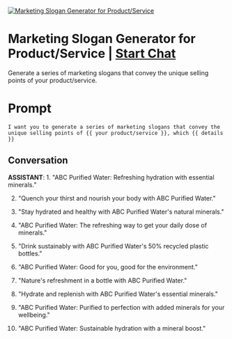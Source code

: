 
[![Marketing Slogan Generator for Product/Service](https://flow-prompt-covers.s3.us-west-1.amazonaws.com/icon/abstract/abs_1.png)](https://gptcall.net/chat.html?data=%7B%22contact%22%3A%7B%22id%22%3A%22_RPdVwAmGrEoO5wCGmtfl%22%2C%22flow%22%3Atrue%7D%7D)
# Marketing Slogan Generator for Product/Service | [Start Chat](https://gptcall.net/chat.html?data=%7B%22contact%22%3A%7B%22id%22%3A%22_RPdVwAmGrEoO5wCGmtfl%22%2C%22flow%22%3Atrue%7D%7D)
Generate a series of marketing slogans that convey the unique selling points of your product/service.



# Prompt

```
I want you to generate a series of marketing slogans that convey the unique selling points of {{ your product/service }}, which {{ details }}

```

## Conversation

**ASSISTANT**: 1. "ABC Purified Water: Refreshing hydration with essential minerals."

2. "Quench your thirst and nourish your body with ABC Purified Water."

3. "Stay hydrated and healthy with ABC Purified Water's natural minerals."

4. "ABC Purified Water: The refreshing way to get your daily dose of minerals."

5. "Drink sustainably with ABC Purified Water's 50% recycled plastic bottles." 

6. "ABC Purified Water: Good for you, good for the environment."

7. "Nature's refreshment in a bottle with ABC Purified Water." 

8. "Hydrate and replenish with ABC Purified Water's essential minerals." 

9. "ABC Purified Water: Purified to perfection with added minerals for your wellbeing." 

10. "ABC Purified Water: Sustainable hydration with a mineral boost."


